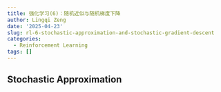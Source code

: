 ```yaml
---
title: 强化学习(6)：随机近似与随机梯度下降
author: Lingqi Zeng
date: '2025-04-23'
slug: rl-6-stochastic-approximation-and-stochastic-gradient-descent
categories:
  - Reinforcement Learning
tags: []
---
```


## Stochastic Approximation